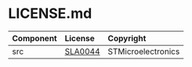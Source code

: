 # LICENSE.md

| Component                            | License              | Copyright |
|:---------                            |:-------              |:----------|
| src                                  | [SLA0044](./src/LICENSE.md)              | STMicroelectronics |

